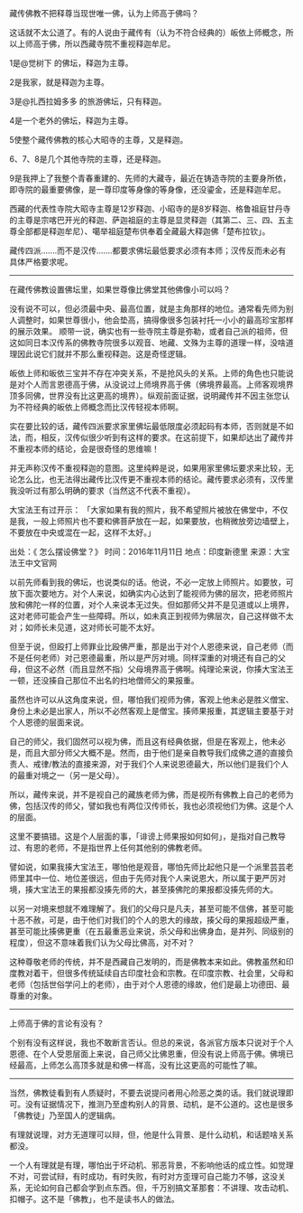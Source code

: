 藏传佛教不把释尊当现世唯一佛，认为上师高于佛吗？

这话就不太公道了。有的人说由于藏传有（认为不符合经典的）皈依上师概念，所以上师高于佛，所以西藏寺院不重视释迦牟尼。

1是@觉树下 的佛坛，释迦为主尊。

2是我家，就是释迦为主尊。

3是@扎西拉姆多多 的旅游佛坛，只有释迦。

4是一个老外的佛坛，释迦为主尊。

5使整个藏传佛教的核心大昭寺的主尊，又是释迦。

6、7、8是几个其他寺院的主尊，还是释迦。

9是我押上了我整个青春重建的、先师的大藏寺，最近在铸造寺院的主要身所依，即寺院的最重要佛像，是一尊印度等身像的等身像，还没鎏金，还是释迦牟尼。

西藏的代表性寺院大昭寺主尊是12岁释迦、小昭寺的是8岁释迦、格鲁祖庭甘丹寺的主尊是宗喀巴开光的释迦、萨迦祖庭的主尊是显灵释迦（其第二、三、四、五主尊全部都是释迦牟尼）、噶举祖庭楚布供奉着全藏最大释迦佛「楚布拉钦」。

藏传四派.......而不是汉传.......都要求佛坛最低要求必须有本师；汉传反而未必有具体严格要求呢。

------------------------

在藏传佛教设置佛坛里，如果世尊像比佛堂其他佛像小可以吗？

没有说不可以，但必须最中央、最高位置，就是主角那样的地位。通常看先师为别人调整时，如果世尊很小，他会垫高，搞得像很多包装衬托一小小的最高珍宝那样的展示效果。
顺带一说，确实也有一些寺院主尊是弥勒，或者自己派的祖师，但这如同日本汉传系的佛教寺院很多以观音、地藏、文殊为主尊的道理一样，没啥道理因此说它们就并不那么重视释迦。这是奇怪逻辑。

皈依上师和皈依三宝并不存在冲突关系，不是抢风头的关系。上师的角色也只能说是对个人而言恩德高于佛，从没说过上师境界高于佛（佛境界最高。上师客观境界顶多同佛，世界没有比这更高的境界）。纵观前面证据，说明藏传并不因主张您认为不符经典的皈依上师概念而比汉传轻视本师啊。

实在要比较的话，藏传四派要求家里佛坛最低限度必须起码有本师，否则就是不如法，而，相反，汉传似很少听到有这样的要求。在这前提下，如果却达出了藏传并不重视本师的结论，会是很奇怪的思维嘛！

并无声称汉传不重视释迦的意图。这里纯粹是说，如果用家里佛坛要求来比较，无论怎么比，也无法得出藏传比汉传更不重视本师的结论。藏传要求必须有，汉传里我没听过有那么明确的要求（当然这不代表不重视）。

大宝法王有过开示：
「大家如果有我的照片，我不希望照片被放在佛堂中，不仅是我，一般上师照片也不要和佛菩萨放在一起，如果要放，也稍微放旁边墙壁上，不要放在中央或混在一起，这样不太好。」

出处：《 怎么摆设佛堂？》
时间：2016年11月11日
地点：印度新德里
来源：大宝法王中文官网

以前先师看到我的佛坛，也说类似的话。他说，不必一定放上师照片。如要放，可放下面次要地方。对个人来说，如确实内心达到了能视师为佛的层次，把老师照片放和佛陀一样的位置，对个人来说本无过失。但如那师父并不是见道或以上境界，这对老师可能会产生一些障碍。所以，如未真正到视师为佛层次，自己这样做不太对；如师长未见道，这对师长可能不太好。

但至于说，但殴打上师罪业比殴佛严重，那是出于对个人恩德来说，自己老师（而不是任何老师）对己恩德最重，所以是严厉对境。同样深重的对境还有自己的父母，但这不必然（而且显然不指）父母境界高于佛啊。纯理论来说，你揍大宝法王一顿，还没揍自己那位不出名的扫地僧师父的果报重。

虽然也许可以从这角度来说，但，哪怕我们视师为佛，客观上他未必是胜义僧宝、身份上未必是出家人，所以不必然客观上是僧宝。揍师果报重，其逻辑主要基于对个人恩德的层面来说。

自己的师父，我们固然可以视为佛，而且这有经典依据，但是在客观上，他未必是，而且大部分师父大概不是。然而，由于他们是亲自教导我们成佛之道的直接负责人、戒律/教法的直接来源，对于我们个人来说恩德最大，所以他们是我们个人的最重对境之一（另一是父母）。

所以，藏传来说，并不是视自己的藏族老师为佛，而是视所有佛教上自己的老师为佛，包括汉传的师父，譬如我也有两位汉传师长，我也必须视他们为佛。这是个人的层面。

这里不要搞错。这是个人层面的事，「诽谤上师果报如何如何」，是指对自己教导过、有恩的老师，不是指世界上任何其他别的佛教老师。

譬如说，如果我揍大宝法王，哪怕他是观音，哪怕先师比起他只是一个派里芸芸老师里其中一位、地位差很远，但由于先师对我个人来说恩大，所以属于更严厉对境，揍大宝法王的果报都没揍先师的大，甚至揍佛陀的果报都没揍先师的大。

以另一对境来想就不难理解了。我们的父母只是凡夫，甚至可能不信佛，甚至可能十恶不赦，可是，由于他们对我们的个人的恩大的缘故，揍父母的果报超级严重，甚至可能比揍佛更重（在五最重恶业来说，杀父母和出佛身血，是并列、同级别的程度），但这不意味着我们认为父母比佛高，对不对？

这种尊敬老师的传统，并不是西藏自己发明的，而是佛教本来如此。佛教虽然和印度教对着干，但很多传统延续自古印度社会和宗教。在印度宗教、社会里，父母和老师（包括世俗学问上的老师），由于对个人恩德的缘故，他们是最上功德田、最尊重的对象。

------------------------

上师高于佛的言论有没有？

个别有没有这样说，我也不敢断言否认。但总的来说，各派官方版本只说对于个人恩德、在个人受恩层面上来说，自己师父比佛恩重，但没有说上师高于佛。佛境已经最高，上师怎么高顶多就是和佛一样高，没有比这更高的可能性了嘛。

------------------------

当然，佛教徒看到有人质疑时，不要去说提问者用心险恶之类的话。我们就说理即可。没有证据情况下，推测乃至虚构别人的背景、动机，是不公道的。这也是很多「佛教徒」乃至国人的逻辑病。

有理就说理，对方无道理可以辩，但，他是什么背景、是什么动机，和话题啥关系都没。

一个人有理就是有理，哪怕出于坏动机、邪恶背景，不影响他话的成立性。如觉理不对，可尝试辩，有时成功，有时失败，有时对方歪理可自己能力不够，这没关系，无论如何自己都会学到点东西。但，千万别搞文革那套：不讲理、攻击动机、扣帽子。这不是「佛教」，也不是读书人的做法。
